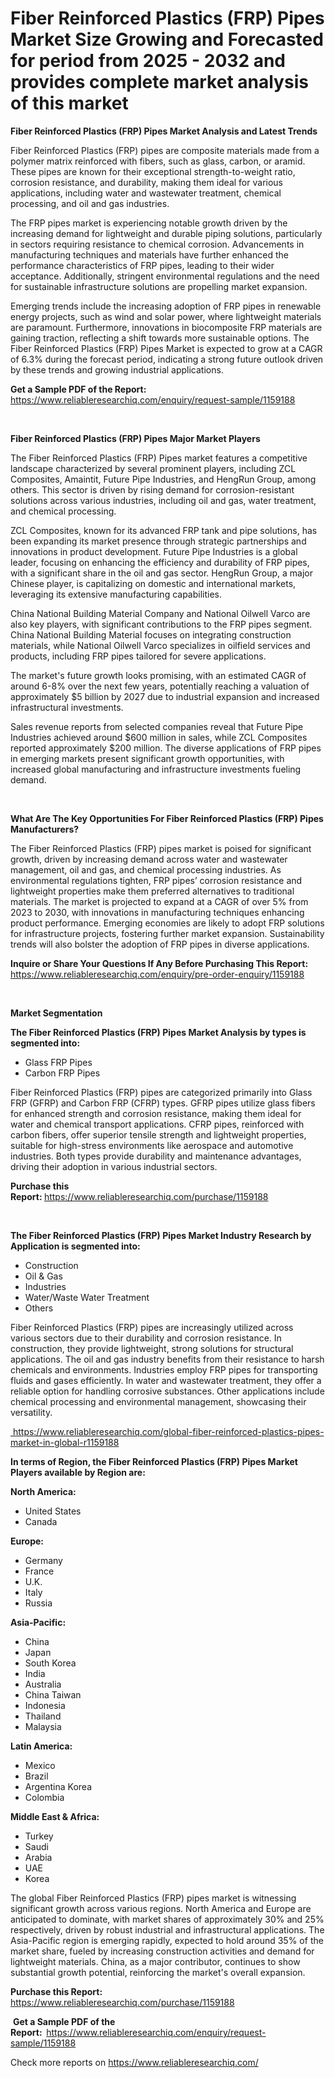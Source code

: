 <p><h1>Fiber Reinforced Plastics (FRP) Pipes Market Size Growing and Forecasted for period from 2025 - 2032 and provides complete market analysis of this market</h1></p><p><strong>Fiber Reinforced Plastics (FRP) Pipes Market Analysis and Latest Trends</strong></p>
<p><p>Fiber Reinforced Plastics (FRP) pipes are composite materials made from a polymer matrix reinforced with fibers, such as glass, carbon, or aramid. These pipes are known for their exceptional strength-to-weight ratio, corrosion resistance, and durability, making them ideal for various applications, including water and wastewater treatment, chemical processing, and oil and gas industries. </p><p>The FRP pipes market is experiencing notable growth driven by the increasing demand for lightweight and durable piping solutions, particularly in sectors requiring resistance to chemical corrosion. Advancements in manufacturing techniques and materials have further enhanced the performance characteristics of FRP pipes, leading to their wider acceptance. Additionally, stringent environmental regulations and the need for sustainable infrastructure solutions are propelling market expansion. </p><p>Emerging trends include the increasing adoption of FRP pipes in renewable energy projects, such as wind and solar power, where lightweight materials are paramount. Furthermore, innovations in biocomposite FRP materials are gaining traction, reflecting a shift towards more sustainable options. The Fiber Reinforced Plastics (FRP) Pipes Market is expected to grow at a CAGR of 6.3% during the forecast period, indicating a strong future outlook driven by these trends and growing industrial applications.</p></p>
<p><strong>Get a Sample PDF of the Report:&nbsp;</strong> <a href="https://www.reliableresearchiq.com/enquiry/request-sample/1159188?utm_campaign=3006&utm_medium=2&utm_source=Github&utm_content=ia&utm_term=02042025&utm_id=fiber-reinforced-plastics-frp-pipes">https://www.reliableresearchiq.com/enquiry/request-sample/1159188</a></p>
<p>&nbsp;</p>
<p><strong>Fiber Reinforced Plastics (FRP) Pipes Major Market Players</strong></p>
<p><p>The Fiber Reinforced Plastics (FRP) Pipes market features a competitive landscape characterized by several prominent players, including ZCL Composites, Amaintit, Future Pipe Industries, and HengRun Group, among others. This sector is driven by rising demand for corrosion-resistant solutions across various industries, including oil and gas, water treatment, and chemical processing.</p><p>ZCL Composites, known for its advanced FRP tank and pipe solutions, has been expanding its market presence through strategic partnerships and innovations in product development. Future Pipe Industries is a global leader, focusing on enhancing the efficiency and durability of FRP pipes, with a significant share in the oil and gas sector. HengRun Group, a major Chinese player, is capitalizing on domestic and international markets, leveraging its extensive manufacturing capabilities.</p><p>China National Building Material Company and National Oilwell Varco are also key players, with significant contributions to the FRP pipes segment. China National Building Material focuses on integrating construction materials, while National Oilwell Varco specializes in oilfield services and products, including FRP pipes tailored for severe applications.</p><p>The market's future growth looks promising, with an estimated CAGR of around 6-8% over the next few years, potentially reaching a valuation of approximately $5 billion by 2027 due to industrial expansion and increased infrastructural investments.</p><p>Sales revenue reports from selected companies reveal that Future Pipe Industries achieved around $600 million in sales, while ZCL Composites reported approximately $200 million. The diverse applications of FRP pipes in emerging markets present significant growth opportunities, with increased global manufacturing and infrastructure investments fueling demand.</p></p>
<p>&nbsp;</p>
<p><strong>What Are The Key Opportunities For Fiber Reinforced Plastics (FRP) Pipes Manufacturers?</strong></p>
<p><p>The Fiber Reinforced Plastics (FRP) pipes market is poised for significant growth, driven by increasing demand across water and wastewater management, oil and gas, and chemical processing industries. As environmental regulations tighten, FRP pipes’ corrosion resistance and lightweight properties make them preferred alternatives to traditional materials. The market is projected to expand at a CAGR of over 5% from 2023 to 2030, with innovations in manufacturing techniques enhancing product performance. Emerging economies are likely to adopt FRP solutions for infrastructure projects, fostering further market expansion. Sustainability trends will also bolster the adoption of FRP pipes in diverse applications.</p></p>
<p><strong>Inquire or Share Your Questions If Any Before Purchasing This Report:</strong> <a href="https://www.reliableresearchiq.com/enquiry/pre-order-enquiry/1159188?utm_campaign=3006&utm_medium=2&utm_source=Github&utm_content=ia&utm_term=02042025&utm_id=fiber-reinforced-plastics-frp-pipes">https://www.reliableresearchiq.com/enquiry/pre-order-enquiry/1159188</a></p>
<p>&nbsp;</p>
<p><strong>Market Segmentation</strong></p>
<p><strong>The Fiber Reinforced Plastics (FRP) Pipes Market Analysis by types is segmented into:</strong></p>
<p><ul><li>Glass FRP Pipes</li><li>Carbon FRP Pipes</li></ul></p>
<p><p>Fiber Reinforced Plastics (FRP) pipes are categorized primarily into Glass FRP (GFRP) and Carbon FRP (CFRP) types. GFRP pipes utilize glass fibers for enhanced strength and corrosion resistance, making them ideal for water and chemical transport applications. CFRP pipes, reinforced with carbon fibers, offer superior tensile strength and lightweight properties, suitable for high-stress environments like aerospace and automotive industries. Both types provide durability and maintenance advantages, driving their adoption in various industrial sectors.</p></p>
<p><strong>Purchase this Report:&nbsp;</strong><a href="https://www.reliableresearchiq.com/purchase/1159188?utm_campaign=3006&utm_medium=2&utm_source=Github&utm_content=ia&utm_term=02042025&utm_id=fiber-reinforced-plastics-frp-pipes">https://www.reliableresearchiq.com/purchase/1159188</a></p>
<p>&nbsp;</p>
<p><strong>The Fiber Reinforced Plastics (FRP) Pipes Market Industry Research by Application is segmented into:</strong></p>
<p><ul><li>Construction</li><li>Oil & Gas</li><li>Industries</li><li>Water/Waste Water Treatment</li><li>Others</li></ul></p>
<p><p>Fiber Reinforced Plastics (FRP) pipes are increasingly utilized across various sectors due to their durability and corrosion resistance. In construction, they provide lightweight, strong solutions for structural applications. The oil and gas industry benefits from their resistance to harsh chemicals and environments. Industries employ FRP pipes for transporting fluids and gases efficiently. In water and wastewater treatment, they offer a reliable option for handling corrosive substances. Other applications include chemical processing and environmental management, showcasing their versatility.</p></p>
<p><a href="https://www.reliableresearchiq.com/global-fiber-reinforced-plastics-pipes-market-in-global-r1159188?utm_campaign=3006&utm_medium=2&utm_source=Github&utm_content=ia&utm_term=02042025&utm_id=fiber-reinforced-plastics-frp-pipes">&nbsp;https://www.reliableresearchiq.com/global-fiber-reinforced-plastics-pipes-market-in-global-r1159188</a></p>
<p><strong>In terms of Region, the Fiber Reinforced Plastics (FRP) Pipes Market Players available by Region are:</strong></p>
<p>
    <p> <strong> North America: </strong>
        <ul>
            <li>United States</li>
            <li>Canada</li>
        </ul>
        </p> 
    <p> <strong> Europe: </strong>
        <ul>
            <li>Germany</li>
            <li>France</li>
            <li>U.K.</li>
            <li>Italy</li>
            <li>Russia</li>
        </ul>
        </p> 
    <p> <strong> Asia-Pacific: </strong>
        <ul>
            <li>China</li>
            <li>Japan</li>
            <li>South Korea</li>
            <li>India</li>
            <li>Australia</li>
            <li>China Taiwan</li>
            <li>Indonesia</li>
            <li>Thailand</li>
            <li>Malaysia</li>
        </ul>
        </p> 
    <p> <strong> Latin America: </strong>
        <ul>
            <li>Mexico</li>
            <li>Brazil</li>
            <li>Argentina Korea</li>
            <li>Colombia</li>
        </ul>
        </p> 
    <p> <strong> Middle East & Africa: </strong>
        <ul>
            <li>Turkey</li>
            <li>Saudi</li>
            <li>Arabia</li>
            <li>UAE</li>
            <li>Korea</li>
        </ul>
    </p>
    </p>
<p><p>The global Fiber Reinforced Plastics (FRP) pipes market is witnessing significant growth across various regions. North America and Europe are anticipated to dominate, with market shares of approximately 30% and 25% respectively, driven by robust industrial and infrastructural applications. The Asia-Pacific region is emerging rapidly, expected to hold around 35% of the market share, fueled by increasing construction activities and demand for lightweight materials. China, as a major contributor, continues to show substantial growth potential, reinforcing the market's overall expansion.</p></p>
<p><strong>Purchase this Report: </strong><a href="https://www.reliableresearchiq.com/purchase/1159188?utm_campaign=3006&utm_medium=2&utm_source=Github&utm_content=ia&utm_term=02042025&utm_id=fiber-reinforced-plastics-frp-pipes">https://www.reliableresearchiq.com/purchase/1159188</a></p>
<p>&nbsp;<strong>Get a Sample PDF of the Report:&nbsp;&nbsp;</strong><a href="https://www.reliableresearchiq.com/enquiry/request-sample/1159188?utm_campaign=3006&utm_medium=2&utm_source=Github&utm_content=ia&utm_term=02042025&utm_id=fiber-reinforced-plastics-frp-pipes">https://www.reliableresearchiq.com/enquiry/request-sample/1159188</a></p>
<p><strong></strong></p>
<p>Check more reports on <a href="https://www.reliableresearchiq.com/?utm_campaign=3006&utm_medium=2&utm_source=Github&utm_content=ia&utm_term=02042025&utm_id=fiber-reinforced-plastics-frp-pipes">https://www.reliableresearchiq.com/</a></p>